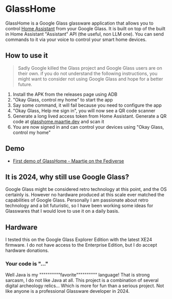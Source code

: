 # GlassHome

GlassHome is a Google Glass glassware application that allows you to control [Home Assistant](https://www.home-assistant.io/) from your Google Glass.
It is built on top of the built in Home Assistant "Assistant" API (the useful, non LLM one). You can send commands to it via your voice to control your smart home devices.

## How to use it

> Sadly Google killed the Glass project and Google Glass users are on their own. if you do not understand the following instructions, you might want to consider not using Google Glass and hope for a better future.

1. Install the APK from the releases page using ADB
2. "Okay Glass, control my home" to start the app
3. Say some command, it will fail because you need to configure the app
4. "Okay Glass, Help me sign in", you will now see a QR code scanner
5. Generate a long lived access token from Home Assistant. Generate a QR code at [glasshome.maartje.dev](https://glasshome.maartje.dev/) and scan it
6. You are now signed in and can control your devices using "Okay Glass, control my home"

## Demo

- [First demo of GlassHome - Maartje on the Fediverse](https://blahaj.social/@maartje/113256487047923580)

## It is 2024, why still use Google Glass?

Google Glass might be considered retro technology at this point, and the OS certainly is.
However no hardware produced at this scale ever matched the capabilities of Google Glass.
Personally I am passionate about retro technology and a bit futuristic, so I have been working
some ideas for Glasswares that I would love to use it on a daily basis.

## Hardware

I tested this on the Google Glass Explorer Edition with the latest XE24 firmware.
I do not have access to the Enterprise Edition, but I do accept hardware donations.

### Your code is "..."

Well Java is my """"""""""favorite"""""""""" language!
That is strong sarcasm, I do not like Java at all.
This project is a combination of several digital archeology relics... Which is more for fun than a serious project.
Not like anyone is a professional Glassware developer in 2024.
